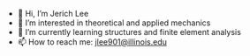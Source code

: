 - 👋 Hi, I’m Jerich Lee
- 👀 I’m interested in theoretical and applied mechanics
- 🌱 I’m currently learning structures and finite element analysis
- 📫 How to reach me: jlee901@illinois.edu

<!---
jerich931/jerich931 is a ✨ special ✨ repository because its `README.md` (this file) appears on your GitHub profile.
You can click the Preview link to take a look at your changes.
--->
